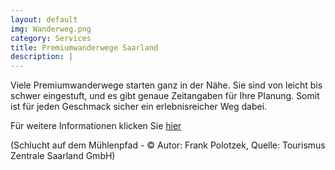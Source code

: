```yaml
---
layout: default
img: Wanderweg.png
category: Services
title: Premiumwanderwege Saarland
description: |
---
```


Viele Premiumwanderwege starten ganz in der Nähe. Sie sind von leicht bis schwer eingestuft, und es gibt 
genaue Zeitangaben für Ihre Planung. Somit ist für jeden Geschmack sicher ein erlebnisreicher Weg dabei.

Für weitere Informationen klicken Sie <a href= "https://www.urlaub.saarland/Media/Alle-Premiumwege"> hier </a> 

(Schlucht auf dem Mühlenpfad - © Autor: Frank Polotzek, Quelle: Tourismus Zentrale Saarland GmbH)